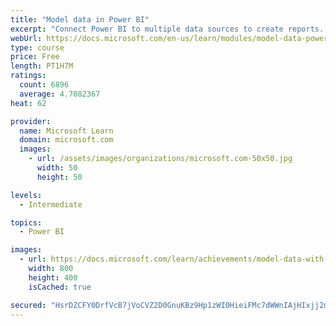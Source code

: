 ```yaml
---
title: "Model data in Power BI"
excerpt: "Connect Power BI to multiple data sources to create reports. Define the relationship between your data sources."
webUrl: https://docs.microsoft.com/en-us/learn/modules/model-data-power-bi/
type: course
price: Free
length: PT1H7M
ratings:
  count: 6896
  average: 4.7082367
heat: 62

provider:
  name: Microsoft Learn
  domain: microsoft.com
  images:
    - url: /assets/images/organizations/microsoft.com-50x50.jpg
      width: 50
      height: 50

levels:
  - Intermediate

topics:
  - Power BI

images:
  - url: https://docs.microsoft.com/learn/achievements/model-data-with-power-bi-desktop-social.png
    width: 800
    height: 400
    isCached: true

secured: "HsrDZCFY0DrfVcB7jVoCVZ2D0GnuKBz9Hp1zWI0HieiFMc7dWWnIAjHIxjj2mxdwwOrc6Fd+nn7XA2M7+nuSnWy4ipawGApzToxhqmTcCaP0H/LVT/lbLtcuQz2r0TuRPlr9AaJAoYvIWvZcTBR8NITAkafaH4vrXV5nwq0h35Tg9Oaf73cp+GE97BDxv+LWcuPywbOz4hDQLxga0fhh3mlvP6vL0QXTL7bc9n9VM3IChtlxfE6Q2T8qYA2dOxSInc+6aXhP+hiN7A63jiGacB9QU3Mk++luLF5+ZL4kVhoem0Hx8TRUzptWzKnglj7nRqvQOa88NtrjM32vYQ66BT3WY2+AD85v/kGdoEvruCAXvKDoUPPjGIYfmo6ZIc8laHhDZy/4VFX9ipz5xN5wLOMInRr9YopzWVdvmN9Y7LE=;6G13nCibH5nwEJoWdYBjVw=="
---
```


